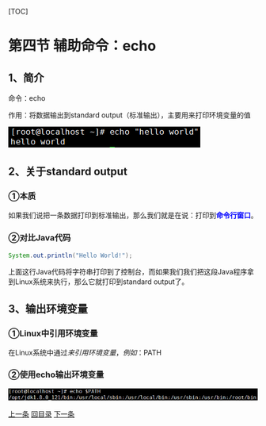 [TOC]

# 第四节 辅助命令：echo



## 1、简介

命令：echo

作用：将数据输出到standard output（标准输出），主要用来打印环境变量的值

![images](images/img072.png)



## 2、关于standard output

### ①本质

如果我们说把一条数据打印到标准输出，那么我们就是在说：打印到<span style="color:blue;font-weight:bold;">命令行窗口</span>。



### ②对比Java代码

```java
System.out.println("Hello World!");
```

上面这行Java代码将字符串打印到了控制台，而如果我们我们把这段Java程序拿到Linux系统来执行，那么它就打印到standard output了。



## 3、输出环境变量

### ①Linux中引用环境变量

在Linux系统中通过$来引用环境变量，例如：$PATH



### ②使用echo输出环境变量

![images](images/img073.png)



[上一条](verse04-01-history.html) [回目录](verse04-00-index.html) [下一条](verse04-03-help.html)


